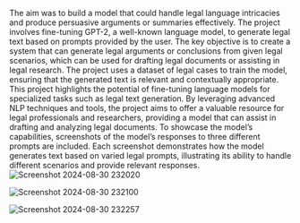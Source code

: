 The aim was to build a model that could handle legal language intricacies and produce persuasive arguments or summaries effectively. 
The project involves fine-tuning GPT-2, a well-known language model, to generate legal text based on prompts provided by the user. 
The key objective is to create a system that can generate legal arguments or conclusions from given legal scenarios, which can be used for drafting legal documents or assisting in legal research. 
The project uses a dataset of legal cases to train the model, ensuring that the generated text is relevant and contextually appropriate.
This project highlights the potential of fine-tuning language models for specialized tasks such as legal text generation. 
By leveraging advanced NLP techniques and tools, the project aims to offer a valuable resource for legal professionals and researchers, providing a model that can assist in drafting and analyzing legal documents.
To showcase the model’s capabilities, screenshots of the model’s responses to three different prompts are included.
Each screenshot demonstrates how the model generates text based on varied legal prompts, illustrating its ability to handle different scenarios and provide relevant responses.
![Screenshot 2024-08-30 232020](https://github.com/user-attachments/assets/39214b4f-fc5e-4dd9-b71e-d158dbc28b04)


![Screenshot 2024-08-30 232100](https://github.com/user-attachments/assets/d64dc51c-3b0b-4fcb-8a78-8f4f820b53c7)

![Screenshot 2024-08-30 232257](https://github.com/user-attachments/assets/bf9dcc22-d5e1-4209-a4f5-d26561512414)



